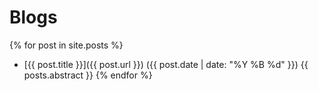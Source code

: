 # Blogs

{% for post in site.posts %}
- [{{ post.title }}]({{ post.url }}) ({{ post.date | date: "%Y %B %d" }})
    {{ posts.abstract }}
{% endfor %}
